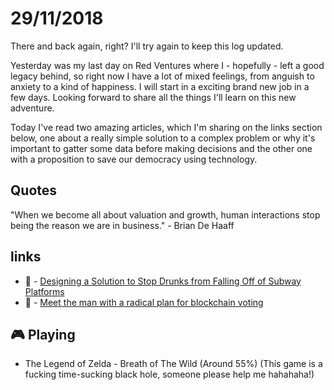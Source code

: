 # 29/11/2018

There and back again, right? I'll try again to keep this log updated. 

Yesterday was my last day on Red Ventures where I - hopefully - left a good legacy behind, so right now I have a lot of mixed feelings, from anguish to anxiety to a kind of happiness. I will start in a exciting brand new job in a few days. Looking forward to share all the things I'll learn on this new adventure.

Today I've read two amazing articles, which I'm sharing on the links section below, one about a really simple solution to a complex problem or why it's important to gatter some data before making decisions and the other one with a proposition to save our democracy using technology. 

## Quotes

"When we become all about valuation and growth, human interactions stop being the reason we are in business." - Brian De Haaff

## links

- :beer: - [Designing a Solution to Stop Drunks from Falling Off of Subway Platforms](https://www.core77.com/posts/35103/Designing-a-Solution-to-Stop-Drunks-from-Falling-Off-of-Subway-Platforms)
- :scroll: - [Meet the man with a radical plan for blockchain voting](https://www.wired.com/story/santiago-siri-radical-plan-for-blockchain-voting/)

## :video_game: Playing

- The Legend of Zelda - Breath of The Wild (Around 55%) (This game is a fucking time-sucking black hole, someone please help me hahahaha!)
